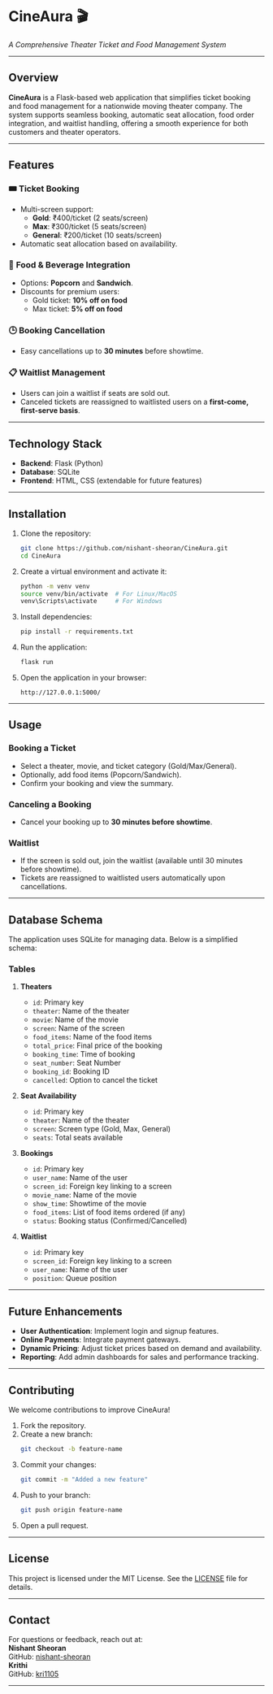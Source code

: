 # **CineAura** 🎬

_A Comprehensive Theater Ticket and Food Management System_

---

## **Overview**

**CineAura** is a Flask-based web application that simplifies ticket booking and food management for a nationwide moving theater company. The system supports seamless booking, automatic seat allocation, food order integration, and waitlist handling, offering a smooth experience for both customers and theater operators.

---

## **Features**

### 🎟 **Ticket Booking**

- Multi-screen support:
  - **Gold**: ₹400/ticket (2 seats/screen)
  - **Max**: ₹300/ticket (5 seats/screen)
  - **General**: ₹200/ticket (10 seats/screen)
- Automatic seat allocation based on availability.

### 🍿 **Food & Beverage Integration**

- Options: **Popcorn** and **Sandwich**.
- Discounts for premium users:
  - Gold ticket: **10% off on food**
  - Max ticket: **5% off on food**

### 🕒 **Booking Cancellation**

- Easy cancellations up to **30 minutes** before showtime.

### 📋 **Waitlist Management**

- Users can join a waitlist if seats are sold out.
- Canceled tickets are reassigned to waitlisted users on a **first-come, first-serve basis**.

---

## **Technology Stack**

- **Backend**: Flask (Python)
- **Database**: SQLite
- **Frontend**: HTML, CSS (extendable for future features)

---

## **Installation**

1. Clone the repository:

   ```bash
   git clone https://github.com/nishant-sheoran/CineAura.git
   cd CineAura
   ```

2. Create a virtual environment and activate it:

   ```bash
   python -m venv venv
   source venv/bin/activate  # For Linux/MacOS
   venv\Scripts\activate     # For Windows
   ```

3. Install dependencies:

   ```bash
   pip install -r requirements.txt
   ```

4. Run the application:

   ```bash
   flask run
   ```

5. Open the application in your browser:
   ```
   http://127.0.0.1:5000/
   ```

---

## **Usage**

### **Booking a Ticket**

- Select a theater, movie, and ticket category (Gold/Max/General).
- Optionally, add food items (Popcorn/Sandwich).
- Confirm your booking and view the summary.

### **Canceling a Booking**

- Cancel your booking up to **30 minutes before showtime**.

### **Waitlist**

- If the screen is sold out, join the waitlist (available until 30 minutes before showtime).
- Tickets are reassigned to waitlisted users automatically upon cancellations.

---

## **Database Schema**

The application uses SQLite for managing data. Below is a simplified schema:

### **Tables**

1. **Theaters**

   - `id`: Primary key
   - `theater`: Name of the theater
   - `movie`: Name of the movie
   - `screen`: Name of the screen
   - `food_items`: Name of the food items
   - `total_price`: Final price of the booking
   - `booking_time`: Time of booking
   - `seat_number`: Seat Number
   - `booking_id`: Booking ID
   - `cancelled`: Option to cancel the ticket

2. **Seat Availability**

   - `id`: Primary key
   - `theater`: Name of the theater
   - `screen`: Screen type (Gold, Max, General)
   - `seats`: Total seats available

3. **Bookings**

   - `id`: Primary key
   - `user_name`: Name of the user
   - `screen_id`: Foreign key linking to a screen
   - `movie_name`: Name of the movie
   - `show_time`: Showtime of the movie
   - `food_items`: List of food items ordered (if any)
   - `status`: Booking status (Confirmed/Cancelled)

4. **Waitlist**
   - `id`: Primary key
   - `screen_id`: Foreign key linking to a screen
   - `user_name`: Name of the user
   - `position`: Queue position

---

## **Future Enhancements**

- **User Authentication**: Implement login and signup features.
- **Online Payments**: Integrate payment gateways.
- **Dynamic Pricing**: Adjust ticket prices based on demand and availability.
- **Reporting**: Add admin dashboards for sales and performance tracking.

---

## **Contributing**

We welcome contributions to improve CineAura!

1. Fork the repository.
2. Create a new branch:
   ```bash
   git checkout -b feature-name
   ```
3. Commit your changes:
   ```bash
   git commit -m "Added a new feature"
   ```
4. Push to your branch:
   ```bash
   git push origin feature-name
   ```
5. Open a pull request.

---

## **License**

This project is licensed under the MIT License. See the [LICENSE](LICENSE) file for details.

---

## **Contact**

For questions or feedback, reach out at:  
**Nishant Sheoran**  
GitHub: [nishant-sheoran](https://github.com/nishant-sheoran)  
**Krithi**  
GitHub: [kri1105](https://github.com/kri1105)

---
